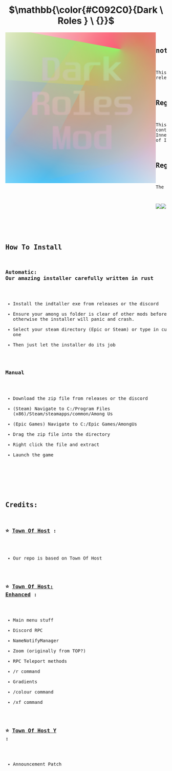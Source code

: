 <h1 align="center">$\mathbb{\color{#C092C0}{Dark \ Roles } \ {}}$</h1>

<img align="left" alt="Cover" src="Resources/TempImage.png" width="470" height="470" /> 
  
<p align="right">
  <pre>

 ## notice 
 This branch is to rebase the mod. idk if this will actually release.
 
 ## Regarding this mod

This mod is not affiliated with Among Us or Innersloth LLC, 
and the content contained therein is not endorsed or 
otherwise sponsored by Innersloth LLC. Portions of 
the materials contained herein are property of 
Innersloth LLC. © Innersloth LLC.

  ## Regarding this mod

  The Dark Roles mod has support for among us 
  versions 2024.3.5

  <a href="https://discord.gg/9YdSgkF7yC" target="_blank"><img src="https://img.shields.io/badge/Discord%20-%231DA1F2.svg?&style=for-the-badge&logo=discord&logoColor=white&color=5662f6"/></a><a href="https://github.com/sleepyfor/DarkRoles/releases/latest" target="_blank"><img src="https://img.shields.io/badge/Latest Version%20-%231DA1F2.svg?&style=for-the-badge&logo=github&logoColor=white&color=181717"/></a>
  </pre>

<br>
<pre>

## How To Install

### Automatic: Our amazing installer carefully written in rust
- Install the indtaller exe from releases or the discord
- Ensure your among us folder is clear of other mods before running, otherwise the installer will panic and crash.
- Select your steam directory (Epic or Steam) or type in  custom one 
- Then just let the installer do its job

### Manual
- Download the zip file from releases or the discord
- (Steam) Navigate to C:/Program Files (x86)/Steam/steamapps/common/Among Us
- (Epic Games) Navigate to C:/Epic Games/AmongUs
- Drag the zip file into the directory
- Right click the file and extract
- Launch the game
</pre>

<br>
<pre>
  
## **Credits:**
###  ⭐ [Town Of Host](https://github.com/tukasa0001/TownOfHost) :
 - Our repo is based on Town Of Host

### ⭐ [Town Of Host: Enhanced](https://github.com/0xDrMoe/TownofHost-Enhanced) :
 - Main menu stuff
 - Discord RPC
 - NameNotifyManager
 - Zoom (originally from TOP?)
 - RPC Teleport methods
 - /r command
 - Gradients
 - /colour command
 - /xf command
	
### ⭐ [Town Of Host Y](https://github.com/Yumenopai/TownOfHost_Y) :
 - Announcement Patch
</pre>



